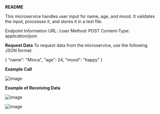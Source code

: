 **README**

This microservice handles user input for name, age, and mood. It validates the input, processes it, and stores it in a text file.

Endpoint Information
URL: /user
Method: POST
Content-Type: application/json

**Request Data**
To request data from the microservice, use the following JSON format:

{
  "name": "Minca",
  "age": 24,
  "mood": "happy"
}

**Example Call**

![image](https://github.com/Kamiide0010/mood_microservice/assets/102687528/54d2788b-781b-470c-8a05-0740bd2eb7ee)


**Example of Receiving Data**

![image](https://github.com/Kamiide0010/mood_microservice/assets/102687528/ce52e932-0e08-4466-be14-042e9c999919)



![image](https://github.com/Kamiide0010/mood_microservice/assets/102687528/f3e7770d-3b44-4896-897a-b549eeec51bd)

